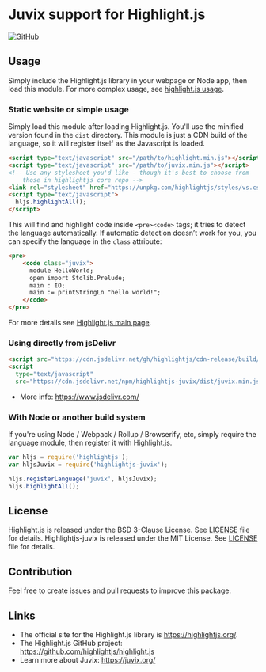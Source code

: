 # Juvix support for Highlight.js

[![GitHub](https://img.shields.io/github/license/anoma/highlightjs-juvix)](https://github.com/anoma/highlightjs-juvix/blob/main/LICENSE.md)

<!-- [![CDN download](https://badgen.net/badge/jsDelivr/download/blue?icon=jsdelivr)](https://cdn.jsdelivr.net/npm/highlightjs-juvix/dist/juvix.min.js) -->

## Usage

Simply include the Highlight.js library in your webpage or Node app, then load this module. For more complex usage, see [highlight.js usage](https://github.com/highlightjs/highlight.js#basic-usage).

### Static website or simple usage

Simply load this module after loading Highlight.js. You'll use the minified version found in the `dist` directory. This module is just a CDN build of the language, so it will register itself as the Javascript is loaded.

```html
<script type="text/javascript" src="/path/to/highlight.min.js"></script>
<script type="text/javascript" src="/path/to/juvix.min.js"></script>
<!-- Use any stylesheet you'd like - though it's best to choose from 
	those in highlightjs core repo -->
<link rel="stylesheet" href="https://unpkg.com/highlightjs/styles/vs.css" />
<script type="text/javascript">
  hljs.highlightAll();
</script>
```

This will find and highlight code inside `<pre><code>` tags; it tries to detect the language automatically. If automatic detection doesn’t work for you, you can specify the language in the `class` attribute:

```html
<pre>
    <code class="juvix">
      module HelloWorld;
      open import Stdlib.Prelude;
      main : IO;
      main := printStringLn "hello world!";
    </code>
</pre>
```

For more details see [Highlight.js main page](https://github.com/highlightjs/highlight.js#highlightjs).

### Using directly from jsDelivr

```html
<script src="https://cdn.jsdelivr.net/gh/highlightjs/cdn-release/build/highlight.min.js"></script>
<script
  type="text/javascript"
  src="https://cdn.jsdelivr.net/npm/highlightjs-juvix/dist/juvix.min.js"></script>
```

- More info: <https://www.jsdelivr.com/>

### With Node or another build system

If you're using Node / Webpack / Rollup / Browserify, etc, simply require the language module, then register it with Highlight.js.

```javascript
var hljs = require('highlightjs');
var hljsJuvix = require('highlightjs-juvix');

hljs.registerLanguage('juvix', hljsJuvix);
hljs.highlightAll();
```

## License

Highlight.js is released under the BSD 3-Clause License. See [LICENSE](https://github.com/highlightjs/highlight.js/blob/main/LICENSE) file for details.
Highlightjs-juvix is released under the MIT License. See [LICENSE](/LICENSE.md) file for details.

## Contribution

Feel free to create issues and pull requests to improve this package.

## Links

- The official site for the Highlight.js library is <https://highlightjs.org/>.
- The Highlight.js GitHub project: <https://github.com/highlightjs/highlight.js>
- Learn more about Juvix: <https://juvix.org/>

